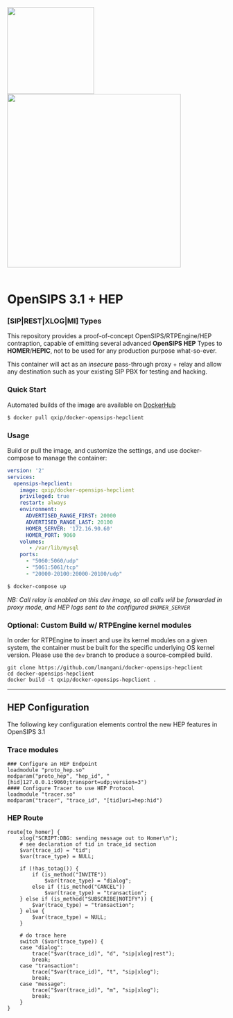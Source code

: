<img src="https://user-images.githubusercontent.com/1423657/55069501-8348c400-5084-11e9-9931-fefe0f9874a7.png" width=200 />
<img src="https://opensips.org/pub/opensips/logos/logo.png" width=400 />

<br>
<br clear=both/>

# OpenSIPS 3.1 + HEP
### [SIP|REST|XLOG|MI] Types
This repository provides a proof-of-concept OpenSIPS/RTPEngine/HEP contraption, capable of emitting several advanced **OpenSIPS HEP** Types to **HOMER**/**HEPIC**, not to be used for any production purpose what-so-ever.

This container will act as an *insecure* pass-through proxy + relay and allow any destination such as your existing SIP PBX for testing and hacking.


### Quick Start
Automated builds of the image are available on [DockerHub](https://hub.docker.com/r/qxip/homer-hepswitch)
```sh
$ docker pull qxip/docker-opensips-hepclient
```

### Usage
Build or pull the image, and customize the settings, and use docker-compose to manage the container:
```yaml
version: '2'
services:
  opensips-hepclient:
    image: qxip/docker-opensips-hepclient
    privileged: true
    restart: always
    environment:
      ADVERTISED_RANGE_FIRST: 20000
      ADVERTISED_RANGE_LAST: 20100
      HOMER_SERVER: '172.16.90.60'
      HOMER_PORT: 9060
    volumes:
       - /var/lib/mysql
    ports:
      - "5060:5060/udp"
      - "5061:5061/tcp"
      - "20000-20100:20000-20100/udp"
```
```sh
$ docker-compose up
```

_NB: Call relay is enabled on this dev image, so all calls will be forwarded in proxy mode, and HEP logs sent to the configured ```$HOMER_SERVER```_


### Optional: Custom Build w/ RTPEngine kernel modules
In order for RTPEngine to insert and use its kernel modules on a given system, the container must be built for the specific underlying OS kernel version. Please use the ```dev``` branch to produce a source-compiled build.
```
git clone https://github.com/lmangani/docker-opensips-hepclient
cd docker-opensips-hepclient
docker build -t qxip/docker-opensips-hepclient .
```

------------

## HEP Configuration
The following key configuration elements control the new HEP features in OpenSIPS 3.1

### Trace modules
```
### Configure an HEP Endpoint
loadmodule "proto_hep.so"
modparam("proto_hep", "hep_id", "[hid]127.0.0.1:9060;transport=udp;version=3")
#### Configure Tracer to use HEP Protocol 
loadmodule "tracer.so"
modparam("tracer", "trace_id", "[tid]uri=hep:hid")
```

### HEP Route
```
route[to_homer] {
	xlog("SCRIPT:DBG: sending message out to Homer\n");
	# see declaration of tid in trace_id section
	$var(trace_id) = "tid";
	$var(trace_type) = NULL;

	if (!has_totag()) {
		if (is_method("INVITE"))
			$var(trace_type) = "dialog";
		else if (!is_method("CANCEL"))
			$var(trace_type) = "transaction";
	} else if (is_method("SUBSCRIBE|NOTIFY")) {
		$var(trace_type) = "transaction";
	} else {
		$var(trace_type) = NULL;
	}

	# do trace here
	switch ($var(trace_type)) {
	case "dialog":
		trace("$var(trace_id)", "d", "sip|xlog|rest");
		break;
	case "transaction":
		trace("$var(trace_id)", "t", "sip|xlog");
		break;
	case "message":
		trace("$var(trace_id)", "m", "sip|xlog");
		break;
	}
}
```

